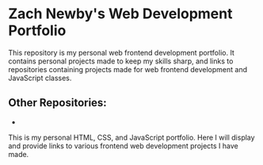 # Zach Newby's Web Development Portfolio

This repository is my personal web frontend development portfolio. It contains personal projects made to keep my skills sharp, and links to repositories containing projects made for web frontend development and JavaScript classes.


## Other Repositories:

 *


This is my personal HTML, CSS, and JavaScript portfolio. Here I will display and provide links to various frontend web development projects I have made.